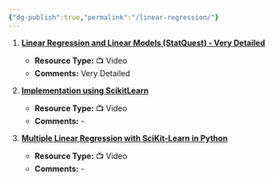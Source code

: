 ```yaml
---
{"dg-publish":true,"permalink":"/linear-regression/"}
---
```



1. [**Linear Regression and Linear Models (StatQuest) - Very Detailed**](https://www.youtube.com/playlist?list=PLblh5JKOoLUIzaEkCLIUxQFjPIlapw8nU)
   - **Resource Type:** 📺 Video
   - **Comments:** Very Detailed

2. [**Implementation using ScikitLearn**](https://www.youtube.com/watch?v=2Bgma44OAF4&list=PLZsOBAyNTZwaQB9nUTYUYNhz7b22bAJYY&index=3)
   - **Resource Type:** 📺 Video
   - **Comments:** -

3. [**Multiple Linear Regression with SciKit-Learn in Python**](https://www.youtube.com/watch?v=Q_7JaAp4emM&list=PLZsOBAyNTZwaQB9nUTYUYNhz7b22bAJYY&index=5)
   - **Resource Type:** 📺 Video
   - **Comments:** -